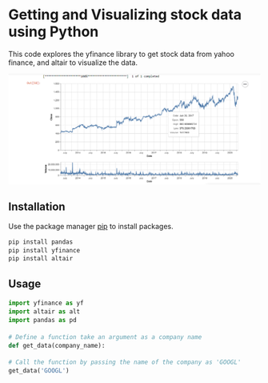 # Getting and Visualizing stock data using Python

This code explores the yfinance library to get stock data from yahoo finance, and altair to visualize the data.

![](Chart.png)

## Installation

Use the package manager [pip](https://pypi.org/) to install packages.

```bash
pip install pandas
pip install yfinance
pip install altair
```

## Usage

```python
import yfinance as yf
import altair as alt
import pandas as pd

# Define a function take an argument as a company name
def get_data(company_name):

# Call the function by passing the name of the company as 'GOOGL'
get_data('GOOGL')
```


